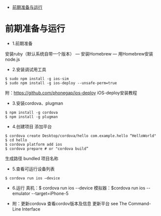 
<!-- TOC depthFrom:1 depthTo:6 withLinks:1 updateOnSave:1 orderedList:0 -->

- [前期准备与运行](#前期准备与运行)

<!-- /TOC -->

# 前期准备与运行

- 1.前期准备

安装ruby（默认系统自带一个版本） — 安装Homebrew — 用Homebrew安装node.js

- 2.安装调试用工具

```
$ sudo npm install -g ios-sim
$ sudo npm install -g ios-deploy --unsafe-perm=true
```
附：https://github.com/phonegap/ios-deploy iOS-deploy安装教程

- 3.安装cordova、plugman

```
$ npm install -g cordova
$ npm install -g plugman
```

- 4.创建项目 添加平台

```
$ cordova create Desktop/cordova/hello com.example.hello “HelloWorld"
$ cd hello
$ cordova platform add ios
$ cordova prepare # or "cordova build”
```
生成路径 bundled 项目名称



- 5.查看可运行设备列表

```
$ cordova run ios —device
```


- 6.运行
真机：$ cordova run ios --device
模拟器：$cordova run ios --emulator --target=iPhone-5


- 附：更新cordova 查看cordov版本及信息 更新平台
see The Command-Line Interface
